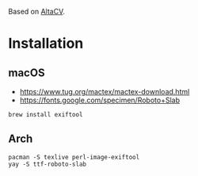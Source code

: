 Based on [AltaCV](https://github.com/liantze/AltaCV).
# Installation
## macOS
* https://www.tug.org/mactex/mactex-download.html
* https://fonts.google.com/specimen/Roboto+Slab

`brew install exiftool`

## Arch
```
pacman -S texlive perl-image-exiftool
yay -S ttf-roboto-slab
```
